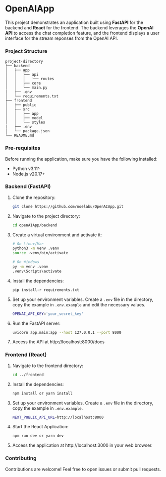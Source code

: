 # OpenAIApp

This project demonstrates an application built using **FastAPI** for the backend and **React** for the frontend. The backend leverages the **OpenAI API** to access the chat completion feature, and the frontend displays a user interface for the stream reponses from the OpenAI API.

### **Project Structure**

```
project-directory
├── backend
│   ├── app
│   │   ├── api
│   │   │   └── routes
│   │   ├── core
│   │   └── main.py
|   ├── .env
│   └── requirements.txt
├── frontend
│   ├── public
│   ├── src
│   │   ├── app
│   │   ├── model
│   │   └── styles
|   ├── .env
│   └── package.json
└── README.md
```
### Pre-requisites
Before running the application, make sure you have the following installed:

- Python v3.11^
- Node.js v20.17+

### Backend (FastAPI)

1. Clone the repository:
    ```bash
    git clone https://github.com/noelabu/OpenAIApp.git
    ```
2. Navigate to the project directory:
    ```bash
    cd openAIApp/backend
    ```
3. Create a virtual environment and activate it:
    ```bash
    # On Linux/Mac
    python3 -m venv .venv
    source .venv/bin/activate

    # On Windows
    py -m venv .venv
    .venv\Scripts\activate
    ```
4. Install the dependencies:
    ```bash
    pip install-r requirements.txt
    ```
5. Set up your environment variables. Create a `.env` file in the directory, copy the example in `.env.example` and edit the necessary values.
    ```bash
    OPENAI_API_KEY='your_secret_key'
    ```
6. Run the FastAPI server:
    ```bash
    uvicorn app.main:app --host 127.0.0.1 --port 8000
    ```
7. Access the API at http://localhost:8000/docs


### Frontend (React)

1. Navigate to the frontend directory:
    ```bash
    cd ../frontend
    ```
2. Install the dependencies:
    ```bash
    npm install or yarn install
    ```
3. Set up your environment variables. Create a `.env` file in the directory, copy the example in `.env.example`.
    ```bash
    NEXT_PUBLIC_API_URL=http://localhost:8000
    ```
4. Start the React Application:
    ```bash
    npm run dev or yarn dev
    ```
5. Access the application at http://localhost:3000 in your web browser.

### Contributing
Contributions are welcome! Feel free to open issues or submit pull requests.